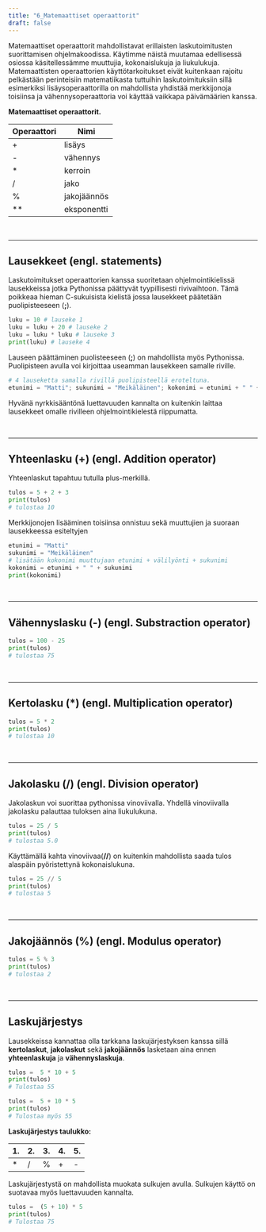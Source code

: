 ```yaml
---
title: "6_Matemaattiset operaattorit"
draft: false
---
```


Matemaattiset operaattorit mahdollistavat erillaisten laskutoimitusten suorittamisen ohjelmakoodissa. Käytimme näistä muutamaa edellisessä osiossa käsitellessämme muuttujia, kokonaislukuja ja liukulukuja. Matemaattisten operaattorien käyttötarkoitukset eivät kuitenkaan rajoitu pelkästään perinteisiin matematiikasta tuttuihin laskutoimituksiin sillä esimerkiksi lisäysoperaattorilla on mahdollista yhdistää merkkijonoja toisiinsa ja vähennysoperaattoria voi käyttää vaikkapa päivämäärien kanssa.     

**Matemaattiset operaattorit.**

|  Operaattori | Nimi        |
|--------------|-------------|
| +            | lisäys      | 
| -            | vähennys    | 
| *            | kerroin     | 
| /            | jako        | 
| %            | jakojäännös |
| **           | eksponentti |

&nbsp;&nbsp;

***

## Lausekkeet (**engl. statements**)

Laskutoimitukset operaattorien kanssa suoritetaan ohjelmointikielissä lausekkeissa jotka Pythonissa päättyvät tyypillisesti rivivaihtoon. Tämä poikkeaa hieman C-sukuisista kielistä  jossa lausekkeet päätetään puolipisteeseen (**;**). 

```python
luku = 10 # lauseke 1
luku = luku + 20 # lauseke 2
luku = luku * luku # lauseke 3
print(luku) # lauseke 4
```

Lauseen päättäminen puolisteeseen (**;**) on mahdollista myös Pythonissa. Puolipisteen avulla voi kirjoittaa useamman lausekkeen samalle riville. 

```python
# 4 lauseketta samalla rivillä puolipisteellä eroteltuna.
etunimi = "Matti"; sukunimi = "Meikäläinen"; kokonimi = etunimi + " " + sukunimi; print(kokonimi)
```

Hyvänä nyrkkisääntönä luettavuuden kannalta on kuitenkin laittaa lausekkeet omalle rivilleen ohjelmointikielestä riippumatta. 

&nbsp;&nbsp;

***

## Yhteenlasku (**+**) (**engl. Addition operator**)

Yhteenlaskut tapahtuu tutulla plus-merkillä. 

```python
tulos = 5 + 2 + 3
print(tulos)
# tulostaa 10
```

Merkkijonojen lisääminen toisiinsa onnistuu sekä muuttujien ja suoraan lausekkeessa esiteltyjen 

```python
etunimi = "Matti"
sukunimi = "Meikäläinen"
# lisätään kokonimi muuttujaan etunimi + välilyönti + sukunimi
kokonimi = etunimi + " " + sukunimi
print(kokonimi)
```

&nbsp;&nbsp;

***

## Vähennyslasku (**-**) (**engl. Substraction operator**)

```python
tulos = 100 - 25
print(tulos)
# tulostaa 75
```

&nbsp;&nbsp;

***

## Kertolasku (**\***) (**engl. Multiplication operator**)

```python
tulos = 5 * 2
print(tulos)
# tulostaa 10
```

&nbsp;&nbsp;

***

## Jakolasku (**/**) (**engl. Division operator**)

Jakolaskun voi suorittaa pythonissa vinoviivalla. Yhdellä vinoviivalla jakolasku palauttaa tuloksen aina liukulukuna.

```python
tulos = 25 / 5
print(tulos)
# tulostaa 5.0
```

Käyttämällä kahta vinoviivaa(**//**) on kuitenkin mahdollista saada tulos alaspäin pyöristettynä kokonaislukuna.

```python
tulos = 25 // 5
print(tulos)
# tulostaa 5
```

&nbsp;&nbsp;

***

## Jakojäännös (**%**) (**engl. Modulus operator**)

```python
tulos = 5 % 3
print(tulos)
# tulostaa 2
```

&nbsp;&nbsp;

***

## Laskujärjestys

Lausekkeissa kannattaa olla tarkkana laskujärjestyksen kanssa sillä **kertolaskut**, **jakolaskut** sekä **jakojäännös** lasketaan aina ennen **yhteenlaskuja** ja **vähennyslaskuja**.  

```python
tulos =  5 * 10 + 5
print(tulos)
# Tulostaa 55
```

```python
tulos =  5 + 10 * 5
print(tulos)
# Tulostaa myös 55
```

**Laskujärjestys taulukko:**

|  **1.** |  **2.** |  **3.** |  **4.** |  **5.** |
|---------|---------|---------|---------|---------|
|  *      |  /      |  %      |  +      |  -      |

Laskujärjestystä on mahdollista muokata sulkujen avulla. Sulkujen käyttö on suotavaa myös luettavuuden kannalta.   

```python
tulos =  (5 + 10) * 5
print(tulos)
# Tulostaa 75
```





